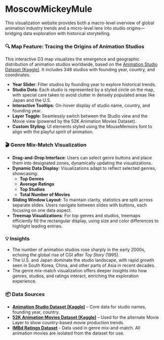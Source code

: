 # MoscowMickeyMule


This visualization website provides both a macro-level overview of global animation industry trends and a micro-level lens into studio origins—bridging data exploration with historical storytelling.

### 🔍 Map Feature: Tracing the Origins of Animation Studios

This interactive D3 map visualizes the emergence and geographic distribution of animation studios worldwide, based on the [Animation Studio Dataset (Kaggle)](https://www.kaggle.com/datasets/). It includes 348 studios with founding year, country, and coordinates.

- **Year Slider**: Filter studios by founding year to explore historical trends.
- **Studio Dots**: Each studio is represented by a styled circle on the map, with special care taken to avoid clutter in densely populated areas like Japan and the U.S.
- **Interactive Tooltips**: On-hover display of studio name, country, and founding year.
- **Layer Toggle**: Seamlessly switch between the Studio view and the Movie view (powered by the 52K Animation Movies Dataset).
- **Custom Styling**: UI elements styled using the MouseMemoirs font to align with the playful spirit of animation.


### 🎬 Genre Mix-Match Visualization

- **Drag-and-Drop Interface**: Users can select genre buttons and place them into designated zones, dynamically updating the visualizations.
- **Dynamic Data Display**: Visualizations adapt to reflect selected genres, showcasing:
  - **Top Genres**
  - **Average Ratings**
  - **Top Studios**
  - **Total Number of Movies**
- **Sliding Window Layout**: To maintain clarity, statistics are split across separate slides. Users navigate between slides with buttons, each focusing on one data aspect.
- **Treemap Visualizations**: For top genres and studios, treemaps efficiently fill the rectangular display, using size and color differences to highlight leading entries.

### 💡 Insights

- The number of animation studios rose sharply in the early 2000s, echoing the global rise of CGI after _Toy Story_ (1995).
- The U.S. and Japan dominate the studio landscape, with rapid growth seen in South Korea, China, and other parts of Asia in recent decades.
- The genre mix-match visualization offers deeper insights into how genres, studios, and ratings interact, enriching the exploration experience.


### 📦 Data Sources

- **[Animation Studio Dataset (Kaggle)](https://www.kaggle.com/datasets/)** – Core data for studio names, founding year, country.
- **[52K Animation Movies Dataset (Kaggle)](https://www.kaggle.com/datasets/)** – Used for the alternate Movie Layer to show country-based movie production trends.
- **[IMBd Ratings Dataset](https://datasets.imdbws.com/)** - Data used in genre mix-and-match. All animation movies are isolated from the dataset for use.
